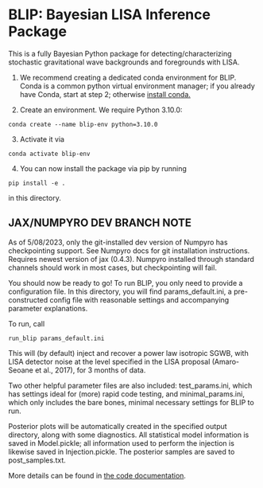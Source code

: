 #  BLIP: Bayesian LISA Inference Package

This is a fully Bayesian Python package for detecting/characterizing stochastic gravitational wave backgrounds and foregrounds with LISA.


1) We recommend creating a dedicated conda environment for BLIP. Conda is a common python virtual environment manager; if you already have Conda, start at step 2; otherwise [install conda.](https://docs.conda.io/projects/conda/en/latest/user-guide/install/)

2) Create an environment. We require Python 3.10.0:

`conda create --name blip-env python=3.10.0`


3) Activate it via

`conda activate blip-env`

4) You can now install the package via pip by running

`pip install -e .`

in this directory.

## JAX/NUMPYRO DEV BRANCH NOTE
As of 5/08/2023, only the git-installed dev version of Numpyro has checkpointing support. See Numpyro docs for git installation instructions. Requires newest version of jax (0.4.3). Numpyro installed through standard channels should work in most cases, but checkpointing will fail.


You should now be ready to go! To run BLIP, you only need to provide a configuration file. In this directory, you will find params_default.ini, a pre-constructed config file with reasonable settings and accompanying parameter explanations.

To run, call

`run_blip params_default.ini`

This will (by default) inject and recover a power law isotropic SGWB, with LISA detector noise at the level specified in the LISA proposal (Amaro-Seoane et al., 2017), for 3 months of data.

Two other helpful parameter files are also included: test_params.ini, which has settings ideal for (more) rapid code testing, and minimal_params.ini, which only includes the bare bones, minimal necessary settings for BLIP to run.

Posterior plots will be automatically created in the specified output directory, along with some diagnostics. All statistical model information is saved in Model.pickle; all information used to perform the injection is likewise saved in Injection.pickle. The posterior samples are saved to post_samples.txt.

More details can be found in [the code documentation](https://blip.readthedocs.io/en/latest/).